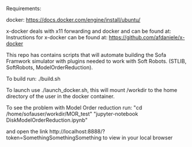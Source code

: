 Requirements:

docker: https://docs.docker.com/engine/install/ubuntu/

x-docker deals with x11 forwarding and docker and can be found at:
Instructions for x-docker can be found at: https://github.com/afdaniele/x-docker



This repo has contains scripts that will automate building the Sofa Framwork simulator with plugins needed to work with Soft Robots. (STLIB, SoftRobots, ModelOrderReduction).

To build run: ./build.sh


To launch use ./launch_docker.sh, this will mount /workdir to the home directory of the user in the docker container.

To see the problem with Model Order reduction run:
"cd /home/sofauser/workdir/MOR_test"
"jupyter-notebook DiskModelOrderReduction.ipynb"

and open the link   http://localhost:8888/?token=SomethingSomethingSomething to view in your local browser

